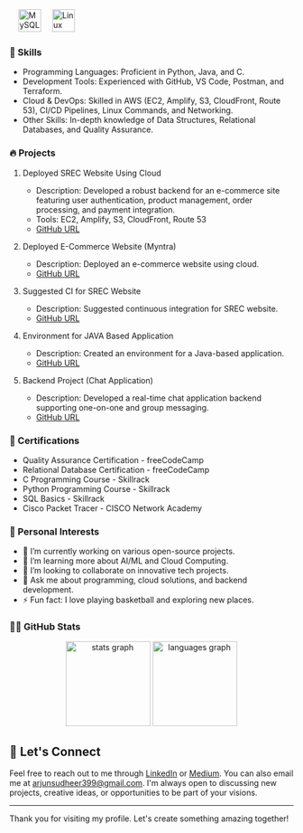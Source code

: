 <img width="12" />
  <img src="https://cdn.jsdelivr.net/gh/devicons/devicon/icons/mysql/mysql-original.svg" height="40" alt="MySQL logo"  />
  <img width="12" />
  <img src="https://cdn.jsdelivr.net/gh/devicons/devicon/icons/linux/linux-original.svg" height="40" alt="Linux logo"  />
</div>

### 💼 Skills

- Programming Languages: Proficient in Python, Java, and C.
- Development Tools: Experienced with GitHub, VS Code, Postman, and Terraform.
- Cloud & DevOps: Skilled in AWS (EC2, Amplify, S3, CloudFront, Route 53), CI/CD Pipelines, Linux Commands, and Networking.
- Other Skills: In-depth knowledge of Data Structures, Relational Databases, and Quality Assurance.

### 🔥 Projects

1. Deployed SREC Website Using Cloud
   - Description: Developed a robust backend for an e-commerce site featuring user authentication, product management, order processing, and payment integration.
   - Tools: EC2, Amplify, S3, CloudFront, Route 53
   - [GitHub URL](https://github.com/Arjun-Debugs/SREC-Website)

2. Deployed E-Commerce Website (Myntra)
   - Description: Deployed an e-commerce website using cloud.
   - [GitHub URL](https://github.com/Arjun-Debugs/Myntra-Clone)

3. Suggested CI for SREC Website
   - Description: Suggested continuous integration for SREC website.
   - [GitHub URL](https://github.com/Arjun-Debugs/SREC-CI)

4. Environment for JAVA Based Application
   - Description: Created an environment for a Java-based application.
   - [GitHub URL](https://github.com/Arjun-Debugs/Java-Environment)

5. Backend Project (Chat Application)
   - Description: Developed a real-time chat application backend supporting one-on-one and group messaging.
   - [GitHub URL](https://github.com/Arjun-Debugs/Chat-Application)

### 📜 Certifications

- Quality Assurance Certification - freeCodeCamp
- Relational Database Certification - freeCodeCamp
- C Programming Course - Skillrack
- Python Programming Course - Skillrack
- SQL Basics - Skillrack
- Cisco Packet Tracer - CISCO Network Academy

### 🌟 Personal Interests

- 🔭 I’m currently working on various open-source projects.
- 🌱 I’m learning more about AI/ML and Cloud Computing.
- 👯 I’m looking to collaborate on innovative tech projects.
- 💬 Ask me about programming, cloud solutions, and backend development.
- ⚡ Fun fact: I love playing basketball and exploring new places.

### 👨‍💻 GitHub Stats

<div align="center">
  <img src="https://github-readme-stats.vercel.app/api?username=Arjun-Debugs&hide_title=false&hide_rank=false&show_icons=true&include_all_commits=true&count_private=true&disable_animations=false&theme=dracula&locale=en&hide_border=false&order=1" height="150" alt="stats graph"  />
  <img src="https://github-readme-stats.vercel.app/api/top-langs?username=Arjun-Debugs&locale=en&hide_title=false&layout=compact&card_width=320&langs_count=5&theme=dracula&hide_border=false&order=2" height="150" alt="languages graph"  />
</div>

## 🤝 Let's Connect

Feel free to reach out to me through [LinkedIn](https://www.linkedin.com/in/arjun-sudheer-9367001a1) or [Medium](https://medium.com/@arjunsudheer399). You can also email me at arjunsudheer399@gmail.com. I'm always open to discussing new projects, creative ideas, or opportunities to be part of your visions.

---

Thank you for visiting my profile. Let's create something amazing together!
